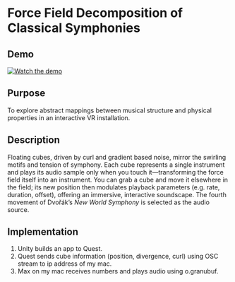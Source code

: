# Force Field Decomposition of Classical Symphonies

## Demo
[![Watch the demo](https://img.youtube.com/vi/WyP1FmfPp00/0.jpg)](https://youtu.be/WyP1FmfPp00)

## Purpose
To explore abstract mappings between musical structure and physical properties in an interactive VR installation.

## Description
Floating cubes, driven by curl and gradient based noise, mirror the swirling motifs and tension of symphony. Each cube represents a single instrument and plays its audio sample only when you touch it—transforming the force field itself into an instrument. You can grab a cube and move it elsewhere in the field; its new position then modulates playback parameters (e.g. rate, duration, offset), offering an immersive, interactive soundscape. The fourth movement of Dvořák’s *New World Symphony* is selected as the audio source.

## Implementation
1. Unity builds an app to Quest.
2. Quest sends cube information (position, divergence, curl) using OSC stream to ip address of my mac.
3. Max on my mac receives numbers and plays audio using o.granubuf.






